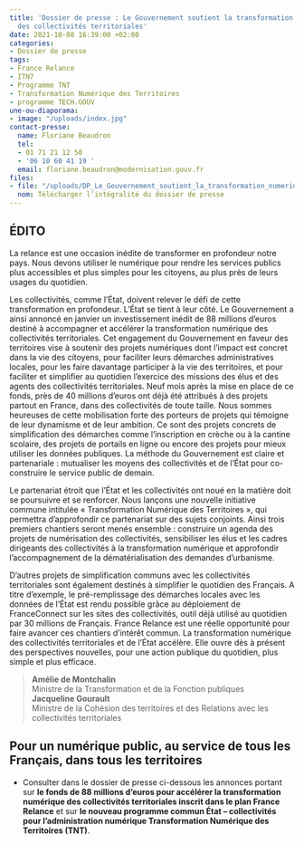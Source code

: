 ```yaml
---
title: 'Dossier de presse : Le Gouvernement soutient la transformation numérique
  des collectivités territoriales'
date: 2021-10-08 16:39:00 +02:00
categories:
- Dossier de presse
tags:
- France Relance
- ITN7
- Programme TNT
- Transformation Numérique des Territoires
- programme TECH.GOUV
une-ou-diaporama:
- image: "/uploads/index.jpg"
contact-presse:
  name: Floriane Beaudron
  tel:
  - 01 71 21 12 50
  - '06 10 60 41 19 '
  email: floriane.beaudron@modernisation.gouv.fr
files:
- file: "/uploads/DP_Le_Gouvernement_soutient_la_transformation_numerique_des_collectivites_territoriales.pdf"
  nom: Télécharger l’intégralité du dossier de presse
---
```


## ÉDITO

La relance est une occasion inédite de transformer en profondeur notre pays. Nous devons utiliser le numérique pour rendre les services publics plus accessibles et plus simples pour les citoyens, au plus près de leurs usages du quotidien.

Les collectivités, comme l’État, doivent relever le défi de cette transformation en profondeur. L’État se tient à leur côté. Le Gouvernement a ainsi annoncé en janvier un investissement inédit de 88 millions d’euros destiné à accompagner et accélérer la transformation numérique des collectivités territoriales. Cet engagement du Gouvernement en faveur des territoires vise à soutenir des projets numériques dont l’impact est concret dans la vie des citoyens, pour faciliter leurs démarches administratives locales, pour les faire davantage participer à la vie des territoires, et pour faciliter et simplifier au quotidien l’exercice des missions des élus et des agents des collectivités territoriales. Neuf mois après la mise en place de ce fonds, près de 40 millions d’euros ont déjà été attribués à des projets partout en France, dans des collectivités de
toute taille. Nous sommes heureuses de cette mobilisation forte des porteurs de projets qui témoigne de leur dynamisme et de leur ambition. Ce sont des projets concrets de simplification des démarches comme l’inscription en crèche ou à la cantine scolaire, des projets de portails en ligne ou encore des projets
pour mieux utiliser les données publiques. La méthode du Gouvernement est claire et partenariale :  mutualiser les moyens des collectivités et de l’État pour co-construire le service public de demain.

Le partenariat étroit que l’État et les collectivités ont noué en la matière doit se poursuivre et se renforcer. Nous lançons une nouvelle initiative commune intitulée « Transformation Numérique des Territoires », qui permettra d’approfondir ce partenariat sur des sujets conjoints. Ainsi trois premiers chantiers seront menés ensemble : construire un agenda des projets de numérisation des collectivités, sensibiliser les élus et les cadres dirigeants des collectivités à la transformation numérique et approfondir l’accompagnement de la dématérialisation des demandes d’urbanisme.

D’autres projets de simplification communs avec les collectivités territoriales sont également destinés à simplifier le quotidien des Français. A titre d’exemple, le pré-remplissage des démarches locales avec les données de l’État est rendu possible grâce au déploiement de FranceConnect sur les sites des collectivités, outil déjà utilisé au quotidien par 30 millions de Français. France Relance est une réelle opportunité pour faire avancer ces chantiers d’intérêt commun. La transformation numérique des collectivités territoriales et de l’État accélère. Elle ouvre dès à présent des perspectives nouvelles, pour une action publique du quotidien, plus simple et plus efficace.

> **Amélie de Montchalin**
> <br> Ministre de la Transformation et de la Fonction publiques
> <br>
> **Jacqueline Gourault**
> <br> Ministre de la Cohésion des territoires et des Relations avec les collectivités territoriales
> <br>

## Pour un numérique public, au service de tous les Français, dans tous les territoires

* Consulter dans le dossier de presse ci-dessous les annonces portant sur **le fonds de 88 millions d’euros pour accélérer la transformation numérique des collectivités territoriales inscrit dans le plan France Relance** et sur **le nouveau programme commun État – collectivités pour l’administration numérique Transformation Numérique des Territoires (TNT)**.